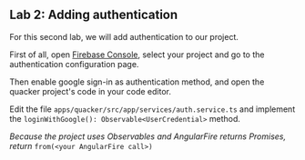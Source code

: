 ## Lab 2: Adding authentication

For this second lab, we will add authentication to our project.

First of all, open [Firebase Console](https://console.firebase.google.com/), select your project and go to the authentication configuration page.

Then enable google sign-in as authentication method, and open the quacker project's code in your code editor.

Edit the file `apps/quacker/src/app/services/auth.service.ts` and implement the `loginWithGoogle(): Observable<UserCredential>` method.

*Because the project uses Observables and AngularFire returns Promises, return* `from(<your AngularFire call>)`
